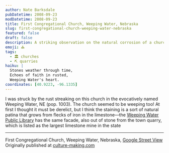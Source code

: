 ```yaml
---
author: Nate Barksdale
pubDatetime: 2008-09-23
modDatetime: 2008-09-23
title: First Congregational Church, Weeping Water, Nebraska
slug: first-congregational-church-weeping-water-nebraska
featured: false
draft: false
description: A striking observation on the natural corrosion of a church in Weeping Water, Nebraska, evokes a sense of melancholy as the building seems to mirror the town's name. "I was struck by the rust streaking on this church in the evocatively named Weeping Water, NE (pop. 1003). The church seemed to be weeping too! At first I thought it must be derelict, but I think the staining is a sort of natural patina that grows from flecks of iron in the limestone—the Weeping Water Public Library has the same facade, also out of stone from the town quarry, which is listed as the largest limestone mine in the state."
emoji: ⛪
tags:
  - 🏛️ churches
  - ⛏️ quarries
haiku: |
  Stones weather through time,  
  Echoes of faith in rusted,  
  Weeping Water's heart.
coordinates: [40.9223, -96.1335]
---
```


I was struck by the rust streaking on this church in the evocatively named Weeping Water, NE (pop. 1003). The church seemed to be weeping too! At first I thought it must be derelict, but I think the staining is a sort of natural patina that grows from flecks of iron in the limestone—the [Weeping Water Public Library](http://flickr.com/photos/librarycommission/397899856/sizes/o/) has the same facade, also out of stone from the town quarry, which is listed as the largest limestone mine in the state

---

First Congregational Church, Weeping Water, Nebraska, [Google Street View](http://maps.google.com/?ie=UTF8&ll=40.922333,-96.133461&spn=0.104544,0.244446&t=h&z=13&layer=c&cbll=40.869945,-96.141239&panoid=Tr2qXQ2RuiLEFH6DD4o3WA&cbp=2,47.748063205876235,,0,-5.470343480425235) Originally published at [culture-making.com](http://www.culture-making.com)
